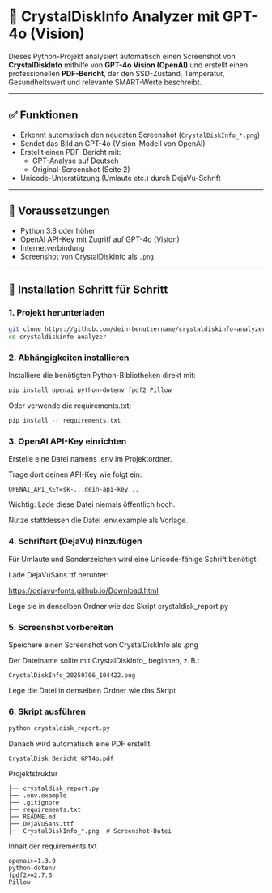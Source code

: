 # 🧠 CrystalDiskInfo Analyzer mit GPT-4o (Vision)

Dieses Python-Projekt analysiert automatisch einen Screenshot von **CrystalDiskInfo** mithilfe von **GPT-4o Vision (OpenAI)** und erstellt einen professionellen **PDF-Bericht**, der den SSD-Zustand, Temperatur, Gesundheitswert und relevante SMART-Werte beschreibt.

---

## ✅ Funktionen

- Erkennt automatisch den neuesten Screenshot (`CrystalDiskInfo_*.png`)
- Sendet das Bild an GPT-4o (Vision-Modell von OpenAI)
- Erstellt einen PDF-Bericht mit:
  - GPT-Analyse auf Deutsch
  - Original-Screenshot (Seite 2)
- Unicode-Unterstützung (Umlaute etc.) durch DejaVu-Schrift

---

## 🧰 Voraussetzungen

- Python 3.8 oder höher
- OpenAI API-Key mit Zugriff auf GPT-4o (Vision)
- Internetverbindung
- Screenshot von CrystalDiskInfo als `.png`

---

## 🔧 Installation Schritt für Schritt

### 1. Projekt herunterladen

```bash
git clone https://github.com/dein-benutzername/crystaldiskinfo-analyzer.git
cd crystaldiskinfo-analyzer
```


### 2. Abhängigkeiten installieren
Installiere die benötigten Python-Bibliotheken direkt mit:

```bash
pip install openai python-dotenv fpdf2 Pillow
```
Oder verwende die requirements.txt:

```bash
pip install -r requirements.txt
```

### 3. OpenAI API-Key einrichten
Erstelle eine Datei namens .env im Projektordner.

Trage dort deinen API-Key wie folgt ein:

```env
OPENAI_API_KEY=sk-...dein-api-key...
```
Wichtig: Lade diese Datei niemals öffentlich hoch.

Nutze stattdessen die Datei .env.example als Vorlage.

### 4. Schriftart (DejaVu) hinzufügen
Für Umlaute und Sonderzeichen wird eine Unicode-fähige Schrift benötigt:

Lade DejaVuSans.ttf herunter:

https://dejavu-fonts.github.io/Download.html

Lege sie in denselben Ordner wie das Skript crystaldisk_report.py

### 5. Screenshot vorbereiten
Speichere einen Screenshot von CrystalDiskInfo als .png

Der Dateiname sollte mit CrystalDiskInfo_ beginnen, z. B.:

```
CrystalDiskInfo_20250706_104422.png
```
Lege die Datei in denselben Ordner wie das Skript

### 6. Skript ausführen
```bash
python crystaldisk_report.py
```
 Danach wird automatisch eine PDF erstellt:

```
CrystalDisk_Bericht_GPT4o.pdf
```
 Projektstruktur
```
├── crystaldisk_report.py
├── .env.example
├── .gitignore
├── requirements.txt
├── README.md
├── DejaVuSans.ttf
├── CrystalDiskInfo_*.png  # Screenshot-Datei
 ```
Inhalt der requirements.txt
```
openai>=1.3.0
python-dotenv
fpdf2>=2.7.6
Pillow
```